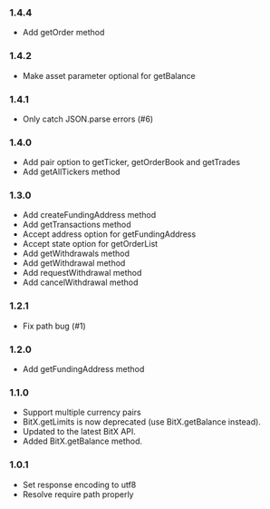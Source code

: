 ### 1.4.4

* Add getOrder method

### 1.4.2

* Make asset parameter optional for getBalance

### 1.4.1

* Only catch JSON.parse errors (#6)

### 1.4.0

* Add pair option to getTicker, getOrderBook and getTrades
* Add getAllTickers method

### 1.3.0

* Add createFundingAddress method
* Add getTransactions method
* Accept address option for getFundingAddress
* Accept state option for getOrderList
* Add getWithdrawals method
* Add getWithdrawal method
* Add requestWithdrawal method
* Add cancelWithdrawal method

### 1.2.1

* Fix path bug (#1)

### 1.2.0

* Add getFundingAddress method

### 1.1.0

* Support multiple currency pairs
* BitX.getLimits is now deprecated (use BitX.getBalance instead).
* Updated to the latest BitX API.
* Added BitX.getBalance method.

### 1.0.1

* Set response encoding to utf8
* Resolve require path properly
